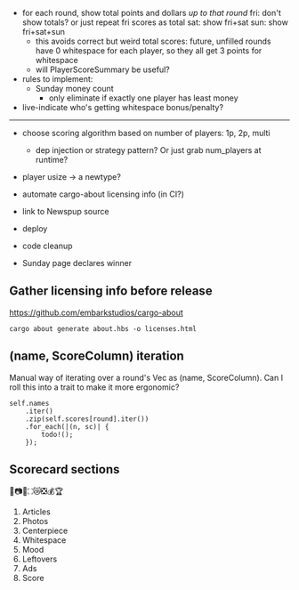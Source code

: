 * for each round, show total points and dollars *up to that round*
        fri: don't show totals? or just repeat fri scores as total
        sat: show fri+sat
        sun: show fri+sat+sun
    * this avoids correct but weird total scores: future, unfilled rounds have 0 whitespace for each player, so they all get 3 points for whitespace
    * will PlayerScoreSummary be useful?
* rules to implement:
    * Sunday money count
        * only eliminate if exactly one player has least money
* live-indicate who's getting whitespace bonus/penalty?

---

* choose scoring algorithm based on number of players: 1p, 2p, multi
    * dep injection or strategy pattern? Or just grab num_players at runtime?
* player usize -> a newtype?
* automate cargo-about licensing info (in CI?)
* link to Newspup source
* deploy

* code cleanup
* Sunday page declares winner

## Gather licensing info before release
https://github.com/embarkstudios/cargo-about

    cargo about generate about.hbs -o licenses.html

## (name, ScoreColumn) iteration
Manual way of iterating over a round's Vec as (name, ScoreColumn). Can I roll this into a trait to make it more ergonomic?

```
self.names
    .iter()
    .zip(self.scores[round].iter())
    .for_each(|(n, sc)| {
        todo!();
    });
```

## Scorecard sections
📰📷🌟⛶😿❎💰🏆
1. Articles
2. Photos
3. Centerpiece
4. Whitespace
5. Mood
6. Leftovers
7. Ads
8. Score